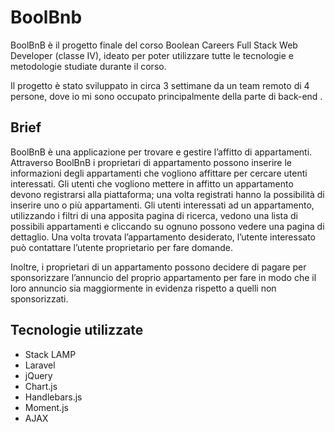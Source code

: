 # BoolBnb

BoolBnB è il progetto finale del corso Boolean Careers Full Stack Web Developer (classe IV), ideato per poter utilizzare tutte le tecnologie e metodologie studiate durante il corso.

Il progetto è stato sviluppato in circa 3 settimane da un team remoto di 4 persone, dove io mi sono occupato principalmente della parte di back-end .

## Brief

BoolBnB è una applicazione per trovare e gestire l’affitto di appartamenti.
Attraverso BoolBnB i proprietari di appartamento possono inserire le informazioni degli appartamenti che vogliono affittare per cercare utenti interessati.
Gli utenti che vogliono mettere in affitto un appartamento devono registrarsi alla piattaforma; una volta registrati hanno la possibilità di inserire uno o più appartamenti.
Gli utenti interessati ad un appartamento, utilizzando i filtri di una apposita pagina di ricerca, vedono una lista di possibili appartamenti e cliccando su ognuno possono vedere una pagina di dettaglio.
Una volta trovata l’appartamento desiderato, l’utente interessato può contattare l’utente proprietario per fare domande.

Inoltre, i proprietari di un appartamento possono decidere di pagare per sponsorizzare l’annuncio del proprio appartamento per fare in modo che il loro annuncio sia maggiormente in evidenza rispetto a quelli non sponsorizzati.

## Tecnologie utilizzate

- Stack LAMP
- Laravel
- jQuery
- Chart.js
- Handlebars.js
- Moment.js
- AJAX


